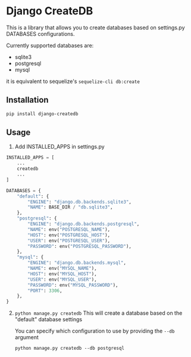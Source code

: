 # Django CreateDB

This is a library that allows you to create databases based on settings.py DATABASES configurations.

Currently supported databases are:
* sqlite3
* postgresql
* mysql

it is equivalent to sequelize's ```sequelize-cli db:create```

## Installation

``` bash
pip install django-createdb
```

## Usage

1. Add INSTALLED_APPS in settings.py
```python
INSTALLED_APPS = [
    ...
    createdb
    ...
]
```

```python
DATABASES = {
    "default": {
        "ENGINE": "django.db.backends.sqlite3",
        "NAME": BASE_DIR / "db.sqlite3",
    },
    "postgresql": {
        "ENGINE": "django.db.backends.postgresql",
        "NAME": env("POSTGRESQL_NAME"),
        "HOST": env("POSTGRESQL_HOST"),
        "USER": env("POSTGRESQL_USER"),
        "PASSWORD": env("POSTGRESQL_PASSWORD"),
    },
    "mysql": {
        "ENGINE": "django.db.backends.mysql",
        "NAME": env("MYSQL_NAME"),
        "HOST": env("MYSQL_HOST"),
        "USER": env("MYSQL_USER"),
        "PASSWORD": env("MYSQL_PASSWORD"),
        "PORT": 3306,
    },
}
```

2. ```python manage.py createdb```
    This will create a database based on the "default" database settings

    You can specify which configuration to use by providing the ```--db``` argument

    ```
    python manage.py createdb --db postgresql
    ```
